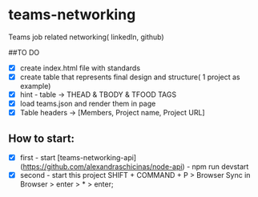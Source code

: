 # teams-networking
Teams job related networking( linkedIn, github)

##TO DO

- [x] create index.html file with standards
- [x] create table that represents final design and structure( 1 project as example)
- [x] hint - table -> THEAD & TBODY & TFOOD TAGS
- [x] load teams.json and render them in page
- [x] Table headers -> [Members, Project name, Project URL]

## How to start:
- [x] first - start [teams-networking-api] (https://github.com/alexandraschicinas/node-api) - npm run devstart
- [x] second - start this project SHIFT + COMMAND + P > Browser Sync in Browser > enter > * > enter;

